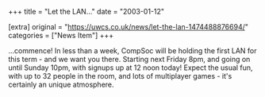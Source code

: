 +++
title = "Let the LAN..."
date = "2003-01-12"

[extra]
original = "https://uwcs.co.uk/news/let-the-lan-1474488876694/"    
categories = ["News Item"]
+++

...commence\! In less than a week, CompSoc will be holding the first LAN for this term - and we want you there. Starting next Friday 8pm, and going on until Sunday 10pm, with signups up at 12 noon today\! Expect the usual fun, with up to 32 people in the room, and lots of multiplayer games - it's certainly an unique atmosphere.

